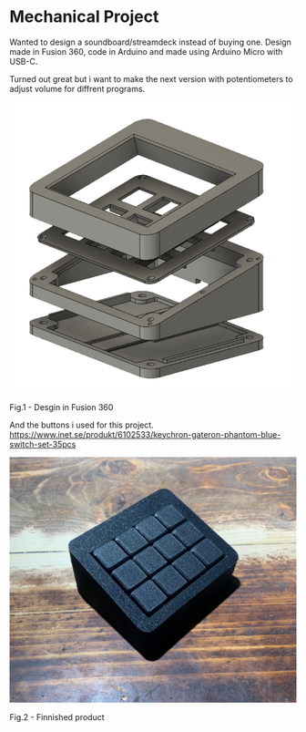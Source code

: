 # Mechanical Project


Wanted to design a soundboard/streamdeck instead of buying one. Design made in Fusion 360, code in Arduino and made using Arduino Micro with USB-C.

Turned out great but i want to make the next version with potentiometers to adjust volume for diffrent programs.

![alt text](https://github.com/onderest/Mechanical-keypad/blob/main/Fig1.png?raw=true)

Fig.1 - Desgin in Fusion 360

And the buttons i used for this project.
https://www.inet.se/produkt/6102533/keychron-gateron-phantom-blue-switch-set-35pcs

![alt text](https://github.com/onderest/Mechanical-keypad/blob/main/Fig2.png?raw=true)

Fig.2 - Finnished product


